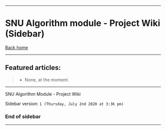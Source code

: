 
***

# SNU Algorithm module - Project Wiki (Sidebar)

[Back home](https://github.com/seanpm2001/SNU_Algorithm/wiki/)

***

## Featured articles:

> * None, at the moment.

***

SNU Algorithm Module - Project Wiki

Sidebar version: `1 (Thursday, July 2nd 2020 at 3:36 pm)`

### End of sidebar

***
